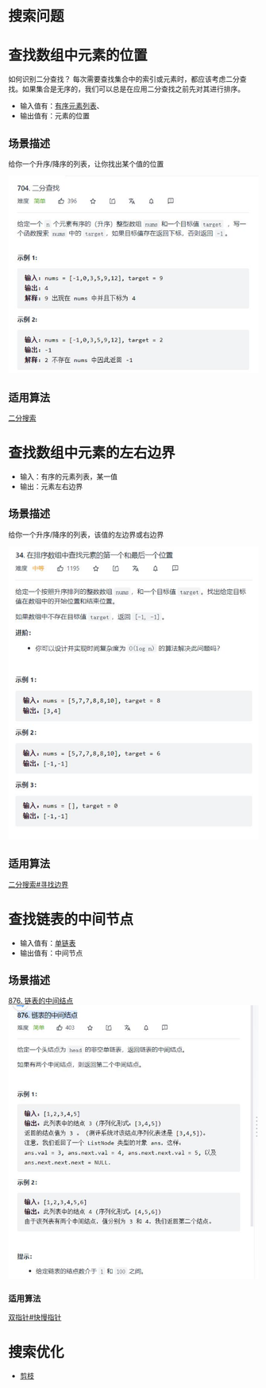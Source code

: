 # 搜索问题

# 查找数组中元素的位置

如何识别二分查找？
每次需要查找集合中的索引或元素时，都应该考虑二分查找。如果集合是无序的，我们可以总是在应用二分查找之前先对其进行排序。

- 输入值有：[有序元素列表](#输入为有序的元素列表)、
- 输出值有：元素的位置

## 场景描述
给你一个升序/降序的列表，让你找出某个值的位置

![二分查找实例](搜索问题_files/1.jpg)

## 适用算法
[二分搜索](../算法/二分搜索.md)

<!-- ### 力扣题目
- [704. 二分查找](https://leetcode-cn.com/problems/binary-search/)
- [278. 第一个错误的版本](https://leetcode-cn.com/problems/first-bad-version/)
- [35. 搜索插入位置](https://leetcode-cn.com/problems/search-insert-position/)

 -->
# 查找数组中元素的左右边界

- 输入：有序的元素列表，某一值
- 输出：元素左右边界

## 场景描述
给你一个升序/降序的列表，该值的左边界或右边界

![](搜索问题_files/2.jpg)

## 适用算法
[二分搜索#寻找边界](../算法/二分搜索.md#寻找边界)

<!-- 
### 力扣题目
 - [34. 在排序数组中查找元素的第一个和最后一个位置](https://leetcode-cn.com/problems/find-first-and-last-position-of-element-in-sorted-array/) -->


# 查找链表的中间节点

- 输入值有：[单链表](../名词/链表.md#单链表)
- 输出值有：中间节点

## 场景描述
[876. 链表的中间结点](https://leetcode-cn.com/problems/middle-of-the-linked-list/)
![](搜索问题_files/3.jpg)

### 适用算法
[双指针#快慢指针](../算法/双指针.md#快慢指针)



# 搜索优化
- [剪枝](../名词/剪枝.md)

